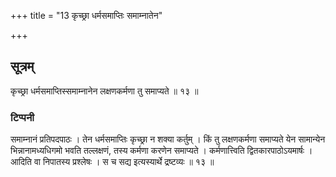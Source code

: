 +++
title = "13 कृच्छ्रा धर्मसमाप्तिः समाम्नातेन"

+++

## सूत्रम्
कृच्छ्रा धर्मसमाप्तिस्समाम्नानेन लक्षणकर्मणा तु समाप्यते ॥ १३ ॥  
### टिप्पनी
समाम्नानं प्रतिपदपाठः । तेन धर्मसमाप्तिः कृच्छ्रा न शक्या कर्तुम् । किं तु लक्षणकर्मणा समाप्यते येन सामान्येन भिन्नानामध्यधिगमो भवति तल्लक्षणं, तस्य कर्मणा करणेन समाप्यते । कर्मणात्त्विति द्वितकारपाठोऽयमार्षः । आदिति वा निपातस्य प्रश्लेषः । स च सद्य इत्यस्यार्थे द्रष्टव्यः ॥ १३ ॥  
